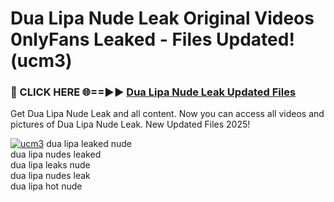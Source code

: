 # Dua Lipa Nude Leak Original Videos 0nlyFans Leaked - Files Updated! (ucm3)

<h3>🔴 CLICK HERE 🌐==►► <a href="https://tinyurl.com/5h6xmrr3" rel="nofollow">Dua Lipa Nude Leak Updated Files</a></h3>

Get Dua Lipa Nude Leak and all content. Now you can access all videos and pictures of Dua Lipa Nude Leak. New Updated Files 2025!

[![ucm3](https://i.imgur.com/KVD873Z.gif)](https://tinyurl.com/5h6xmrr3)
dua lipa leaked nude<br>
dua lipa nudes leaked<br>
dua lipa leaks nude<br>
dua lipa nudes leak<br>
dua lipa hot nude